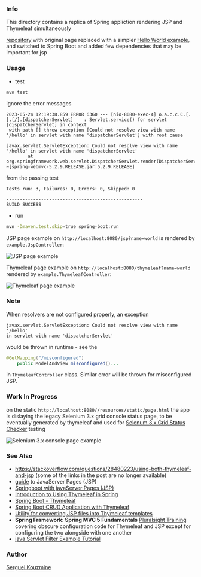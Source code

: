 ### Info

This directory contains a replica of Spring appliction rendering JSP and Thymeleaf simultaneously

[repository](https://github.com/algaworks/videoaula-spring-thymeleaf-jsp)
with original page replaced with a simpler [Hello World example](https://github.com/jmiguelsamper/thymeleaf3-spring-helloworld), 
and switched to Spring Boot and added few dependencies that may be important for jsp

### Usage
* test
```sh
mvn test
```
ignore the error messages 
```text
2023-05-24 12:19:38.859 ERROR 6360 --- [nio-8080-exec-4] o.a.c.c.C.[.[.[/].[dispatcherServlet]    : Servlet.service() for servlet [dispatcherServlet] in context
 with path [] threw exception [Could not resolve view with name '/hello' in servlet with name 'dispatcherServlet'] with root cause

javax.servlet.ServletException: Could not resolve view with name '/hello' in servlet with name 'dispatcherServlet'
        at org.springframework.web.servlet.DispatcherServlet.render(DispatcherServlet.java:1353) ~[spring-webmvc-5.2.9.RELEASE.jar:5.2.9.RELEASE]
```


from the passing test

```text
Tests run: 3, Failures: 0, Errors: 0, Skipped: 0

---------------------------------------------------
BUILD SUCCESS
```

* run
```sh
mvn -Dmaven.test.skip=true spring-boot:run
```
JSP page example on `http://localhost:8080/jsp?name=world` is rendered by `example.JspController`:

![JSP page example](https://github.com/sergueik/springboot_study/blob/master/basic-thymeleaf-jsp/screenshots/capture-jsp.png)

Thymeleaf page example on `http://localhost:8080/thymeleaf?name=world` rendered by `example.ThymeleafController`:

![Thymeleaf page example](https://github.com/sergueik/springboot_study/blob/master/basic-thymeleaf-jsp/screenshots/capture-thymeleaf.png)

### Note

When resolvers are not configured properly, an exception
```text
javax.servlet.ServletException: Could not resolve view with name '/hello'
in servlet with name 'dispatcherServlet'
```
would be thrown in runtime - see the 
```java
@GetMapping("/misconfigured")
	public ModelAndView misconfigured()...
```
in `ThymeleafController` class. Similar error will be thrown for misconfigured JSP.


### Work In Progress

on the static `http://localhost:8080//resources/static/page.html` the app is dislaying the legacy Selenium 3.x grid console status page, to be eventually generated by thymeleaf and used for [Selenum 3.x Grid Status Checker](https://github.com/sergueik/powershell_ui_samples/tree/master/csharp/selenium3-grid-status-checker) testing

![Selenium 3.x console page example](https://github.com/sergueik/springboot_study/blob/master/basic-thymeleaf-jsp/screenshots/capture-selenium3-console.png)
### See Also

  * https://stackoverflow.com/questions/28480223/using-both-thymeleaf-and-jsp (some of the links in the post are no longer available)
  * [guide](https://www.baeldung.com/jsp) to JavaServer Pages (JSP)
  * [Springboot with javaServer Pages (JSP)](https://www.baeldung.com/spring-boot-jsp)
  * [Introduction to Using Thymeleaf in Spring](https://www.baeldung.com/thymeleaf-in-spring-mvc)
  * [Spring Boot - Thymeleaf](https://www.tutorialspoint.com/spring_boot/spring_boot_thymeleaf.htm)
  * [Spring Boot CRUD Application with Thymeleaf](https://www.baeldung.com/spring-boot-crud-thymeleaf)
  * [Utility for converting JSP files into Thymeleaf templates](https://github.com/wjase/jsp2thymeleaf)
  * __Spring Framework: Spring MVC 5 Fundamentals__ [Pluralsight Training](https://app.pluralsight.com/library/courses/spring-framework-spring-mvc-fundamentals/table-of-contents) covering obscure configuration code for Thymeleaf and JSP except for configuring the two alongside with one another
  * [java Servlet Filter Example Tutorial](https://www.digitalocean.com/community/tutorials/java-servlet-filter-example-tutorial)
### Author
[Serguei Kouzmine](kouzmine_serguei@yahoo.com)
